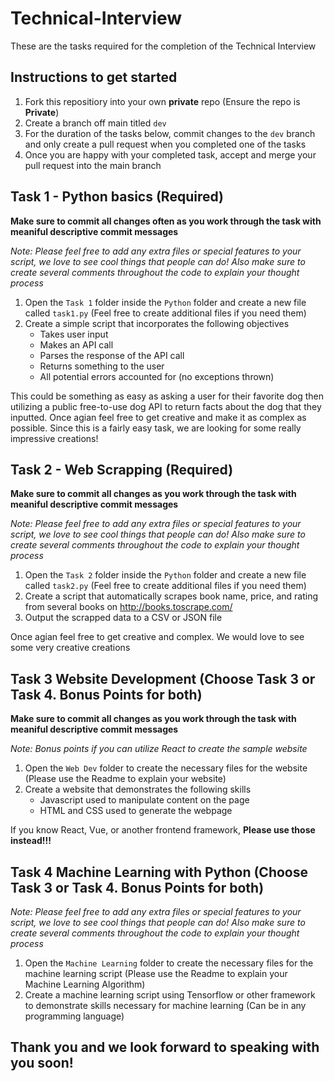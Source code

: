 # Technical-Interview

These are the tasks required for the completion of the Technical Interview

## Instructions to get started

1) Fork this repositiory into your own **private** repo (Ensure the repo is **Private**)
2) Create a branch off main titled `dev`
3) For the duration of the tasks below, commit changes to the `dev` branch and only create a pull request when you completed one of the tasks
4) Once you are happy with your completed task, accept and merge your pull request into the main branch

## Task 1 - Python basics (Required)

**Make sure to commit all changes often as you work through the task with meaniful descriptive commit messages**

*Note: Please feel free to add any extra files or special features to your script, we love to see cool things that people can do! Also make sure to create several comments throughout the code to explain your thought process*

1) Open the `Task 1` folder inside the `Python` folder and create a new file called `task1.py` (Feel free to create additional files if you need them)
2) Create a simple script that incorporates the following objectives
    -  Takes user input
    -  Makes an API call
    -  Parses the response of the API call
    -  Returns something to the user
    -  All potential errors accounted for (no exceptions thrown)

This could be something as easy as asking a user for their favorite dog then utilizing a public free-to-use dog API to return facts about the dog that they inputted. Once agian feel free to get creative and make it as complex as possible. Since this is a fairly easy task, we are looking for some really impressive creations!

## Task 2 - Web Scrapping (Required)

**Make sure to commit all changes as you work through the task with meaniful descriptive commit messages**

*Note: Please feel free to add any extra files or special features to your script, we love to see cool things that people can do! Also make sure to create several comments throughout the code to explain your thought process*

1) Open the `Task 2` folder inside the `Python` folder and create a new file called `task2.py` (Feel free to create additional files if you need them)
2) Create a script that automatically scrapes book name, price, and rating from several books on http://books.toscrape.com/
3) Output the scrapped data to a CSV or JSON file

Once agian feel free to get creative and complex. We would love to see some very creative creations

## Task 3 Website Development (Choose Task 3 or Task 4. Bonus Points for both)

**Make sure to commit all changes as you work through the task with meaniful descriptive commit messages**

*Note: Bonus points if you can utilize React to create the sample website*

1) Open the `Web Dev` folder to create the necessary files for the website (Please use the Readme to explain your website)
2) Create a website that demonstrates the following skills
    - Javascript used to manipulate content on the page
    - HTML and CSS used to generate the webpage

If you know React, Vue, or another frontend framework, **Please use those instead!!!**

## Task 4 Machine Learning with Python (Choose Task 3 or Task 4. Bonus Points for both)

*Note: Please feel free to add any extra files or special features to your script, we love to see cool things that people can do! Also make sure to create several comments throughout the code to explain your thought process*

1) Open the `Machine Learning` folder to create the necessary files for the machine learning script (Please use the Readme to explain your Machine Learning Algorithm)
2) Create a machine learning script using Tensorflow or other framework to demonstrate skills necessary for machine learning (Can be in any programming language)

## Thank you and we look forward to speaking with you soon!
